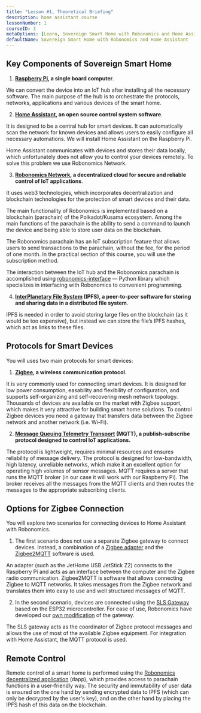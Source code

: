 ```yaml
---
title: "Lesson #1, Theoretical Briefing"
description: home assistant course
lessonNumber: 1
courseID: 3
metaOptions: [Learn, Sovereign Smart Home with Robonomics and Home Assistant]
defaultName: Sovereign Smart Home with Robonomics and Home Assistant
---
```


## Key Components of Sovereign Smart Home 

<List>

1. **[Raspberry Pi](https://www.raspberrypi.org/), a single board computer**.

We can convert the device into an IoT hub after installing all the necessary software. The main purpose of the hub is to orchestrate the protocols, networks, applications and various devices of the smart home.

2. **[Home Assistant](https://www.home-assistant.io/), an open source control system software**.

It is designed to be a central hub for smart devices. It can automatically scan the network for known devices and allows users to easily configure all necessary automations. We will install Home Assistant on the Raspberry Pi.

Home Assistant communicates with devices and stores their data locally, which unfortunately does  not allow you to control your devices remotely. To solve this problem we use Robonomics Network.

3. **[Robonomics Network](https://robonomics.network/), a decentralized cloud for secure and reliable control of IoT applications**.

It uses web3 technologies, which incorporates decentralization and blockchain technologies for the protection of smart devices and their data.

The main functionality of Robonomics is implemented based on a blockchain (parachain) of the Polkadot/Kusama ecosystem. Among the main functions of the parachain is the ability to send a command to launch the device and being able to store user data on the blockchain.

The Robonomics parachain has an IoT subscription feature that allows users to send transactions to the parachain, without the fee, for the period of one  month. In the practical section of this course, you will use the subscription method.

The interaction between the IoT hub and the Robonomics parachain is accomplished using [robonomics-interface](https://github.com/Multi-Agent-io/Robonomics-interface) — Python library which specializes in interfacing with Robonomics to convenient programming.

4. **[InterPlanetary File System](https://ipfs.tech/) (IPFS), a peer-to-peer software for storing and sharing data in a distributed file system**.

IPFS is needed in order to avoid storing large files on the blockchain (as it would be too expensive), but instead we can store the file’s IPFS hashes, which act as links to these files.

## Protocols for Smart Devices
You will uses two main protocols for smart devices:

1. **[Zigbee](https://csa-iot.org/all-solutions/zigbee/), a wireless communication protocol.**

It is very commonly used for connecting smart devices. It is designed for low power consumption, easability and flexibility of configuration, and supports self-organizing and self-recovering mesh network topology. Thousands of devices are available on the market with Zigbee support, which makes it very attractive for building smart home solutions. To control Zigbee devices you need a gateway that transfers data between the Zigbee network and another network (i.e. Wi-Fi).

2. **[Message Queuing Telemetry Transport](https://mqtt.org/) (MQTT), a publish-subscribe protocol designed to control IoT applications.**

The protocol is lightweight, requires minimal resources and ensures reliability of message delivery. The protocol is designed for low-bandwidth, high latency, unreliable networks, which make it an excellent option for operating high volumes of sensor messages. MQTT requires a server that runs the MQTT broker (in our case it will work with our  Raspberry Pi). The broker receives all the messages from the MQTT clients and then routes the messages to the appropriate subscribing clients.

## Options for Zigbee Connection
You will explore two scenarios for connecting devices to Home Assistant with Robonomics.

1. The first scenario does not use a separate Zigbee gateway to connect devices. Instead, a combination of a [Zigbee adapter](https://www.zigbee2mqtt.io/guide/adapters/) and the [Zigbee2MQTT](https://www.zigbee2mqtt.io/guide/adapters/) software is used.

<LessonImages figure figureCaption="Architectural scheme of the scenario with Zigbee adapter" src="smart-house-course/lesson-1-1.png" alt="Architectural scheme of the scenario with Zigbee adapter"/>

An adapter (such as the JetHome USB JetStick Z2) connects to the Raspberry Pi and acts as an interface between the computer and the Zigbee radio communication. Zigbee2MQTT is software that allows connecting Zigbee to MQTT networks. It takes messages from the Zigbee network and translates them into easy to use and well structured messages of MQTT.

2. In the second scenario, devices are connected using the [SLS Gateway](https://github.com/slsys/Gateway) based on the ESP32 microcontroller. For ease of use, Robonomics have developed our [own modification](https://oshwlab.com/ludovich88/robonomics_sls_gateway_v01) of the gateway.

<LessonImages figure figureCaption="Architectural scheme of the scenario with SLS Gateway" src="smart-house-course/lesson-1-2.png" alt="Architectural scheme of the scenario with SLS Gateway"/>

The SLS gateway acts as the coordinator of Zigbee protocol messages and allows the use of most of the available Zigbee equipment. For integration with Home Assistant, the MQTT protocol is used.

## Remote Control

Remote control of a smart home is performed using the [Robonomics decentralized application](https://dapp.robonomics.network/) (dapp), which provides access to parachain functions in a user-friendly way. The security and immutability of user data is ensured on the one hand by sending encrypted data to IPFS (which can only be decrypted by the user's key), and on the other hand by placing the IPFS hash of this data on the blockchain.

</List>




